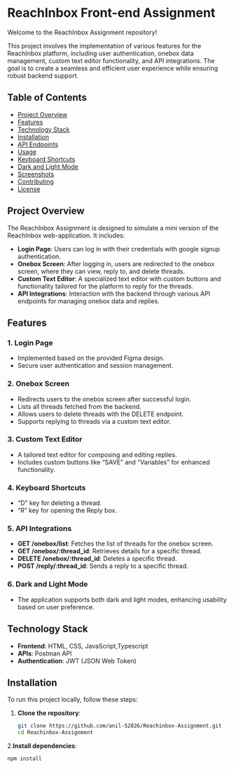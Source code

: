 # ReachInbox Front-end Assignment

Welcome to the ReachInbox Assignment repository!

This project involves the implementation of various features for the ReachInbox platform, including user authentication, onebox data management, custom text editor functionality, and API integrations. The goal is to create a seamless and efficient user experience while ensuring robust backend support.

## Table of Contents

- [Project Overview](#project-overview)
- [Features](#features)
- [Technology Stack](#technology-stack)
- [Installation](#installation)
- [API Endpoints](#api-endpoints)
- [Usage](#usage)
- [Keyboard Shortcuts](#keyboard-shortcuts)
- [Dark and Light Mode](#dark-and-light-mode)
- [Screenshots](#screenshots)
- [Contributing](#contributing)
- [License](#license)

## Project Overview

The ReachInbox Assignment is designed to simulate a mini version of the ReachInbox web-application. It includes:

- **Login Page**: Users can log in with their credentials with google signup authentication.
- **Onebox Screen**: After logging in, users are redirected to the onebox screen, where they can view, reply to, and delete threads.
- **Custom Text Editor**: A specialized text editor with custom buttons and functionality tailored for the platform to reply for the threads.
- **API Integrations**: Interaction with the backend through various API endpoints for managing onebox data and replies.

## Features

### 1. **Login Page**
   - Implemented based on the provided Figma design.
   - Secure user authentication and session management.
   
### 2. **Onebox Screen**
   - Redirects users to the onebox screen after successful login.
   - Lists all threads fetched from the backend.
   - Allows users to delete threads with the DELETE endpoint.
   - Supports replying to threads via a custom text editor.

### 3. **Custom Text Editor**
   - A tailored text editor for composing and editing replies.
   - Includes custom buttons like “SAVE” and “Variables” for enhanced functionality.
   
### 4. **Keyboard Shortcuts**
   - “D” key for deleting a thread.
   - “R” key for opening the Reply box.

### 5. **API Integrations**
   - **GET /onebox/list**: Fetches the list of threads for the onebox screen.
   - **GET /onebox/:thread_id**: Retrieves details for a specific thread.
   - **DELETE /onebox/:thread_id**: Deletes a specific thread.
   - **POST /reply/:thread_id**: Sends a reply to a specific thread.

### 6. **Dark and Light Mode**
   - The application supports both dark and light modes, enhancing usability based on user preference.

## Technology Stack

- **Frontend**: HTML, CSS, JavaScript,Typescript
- **APIs**: Postman API
- **Authentication**: JWT (JSON Web Token)

## Installation

To run this project locally, follow these steps:

1. **Clone the repository**:
   ```bash
   git clone https://github.com/anil-52026/Reachinbox-Assignment.git
   cd Reachinbox-Assignment

2.**Install dependencies**:
   ```bash
   npm install






